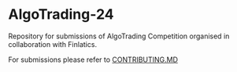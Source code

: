 # AlgoTrading-24
Repository for submissions of AlgoTrading Competition organised in collaboration with Finlatics.

For submissions please refer to [CONTRIBUTING.MD](https://github.com/FinClub-IITR/AlgoTrading-24/blob/2d54cf2eb1ae2cd062dc1057a428583a72ceac57/CONTRIBUTING.MD)

